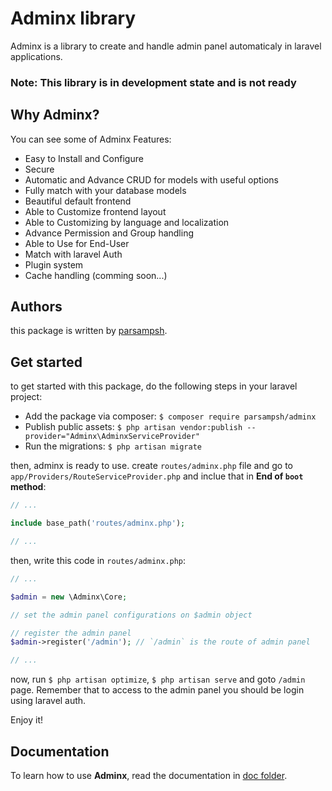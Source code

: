 # Adminx library
Adminx is a library to create and handle admin panel automaticaly in laravel applications.

### Note: This library is in development state and is not ready

## Why Adminx?
You can see some of Adminx Features:

- Easy to Install and Configure
- Secure
- Automatic and Advance CRUD for models with useful options
- Fully match with your database models
- Beautiful default frontend
- Able to Customize frontend layout
- Able to Customizing by language and localization
- Advance Permission and Group handling
- Able to Use for End-User
- Match with laravel Auth
- Plugin system
- Cache handling (comming soon...)

## Authors
this package is written by [parsampsh](https://github.com/parsampsh).

## Get started
to get started with this package, do the following steps in your laravel project:

- Add the package via composer: `$ composer require parsampsh/adminx`
- Publish public assets: `$ php artisan vendor:publish --provider="Adminx\AdminxServiceProvider"`
- Run the migrations: `$ php artisan migrate`

then, adminx is ready to use. create `routes/adminx.php` file and go to `app/Providers/RouteServiceProvider.php` and inclue that in **End of `boot` method**:

```php
// ...

include base_path('routes/adminx.php');

// ...
```

then, write this code in `routes/adminx.php`:

```php
// ...

$admin = new \Adminx\Core;

// set the admin panel configurations on $admin object

// register the admin panel
$admin->register('/admin'); // `/admin` is the route of admin panel

// ...
```

now, run `$ php artisan optimize`, `$ php artisan serve` and goto `/admin` page. Remember that to access to the admin panel you should be login using laravel auth.

Enjoy it!

## Documentation
To learn how to use **Adminx**, read the documentation in [doc folder](/doc).
